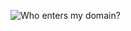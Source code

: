 <img src="https://i.redd.it/tbb212o1t2mb1.jpg"
     alt="Who enters my domain?"
     style="float: left; margin-right: 10px;" />
